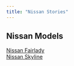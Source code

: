 ```yaml
---
title: "Nissan Stories"
---
```


<h2>Nissan Models</h2>

<ul style="list-style-type: none; padding-left: 0;">
  <li><a href="/nissan/fairlady/">Nissan Fairlady</a></li>
  <li><a href="/nissan/skyline/">Nissan Skyline</a></li>
</ul>

